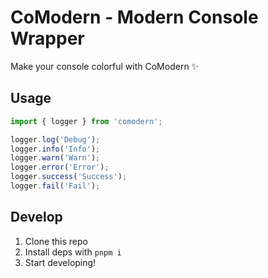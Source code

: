 # CoModern - Modern Console Wrapper

Make your console colorful with CoModern ✨

## Usage

```ts
import { logger } from 'comodern';

logger.log('Debug');
logger.info('Info');
logger.warn('Warn');
logger.error('Error');
logger.success('Success');
logger.fail('Fail');
```

## Develop

1. Clone this repo
2. Install deps with `pnpm i`
3. Start developing!
